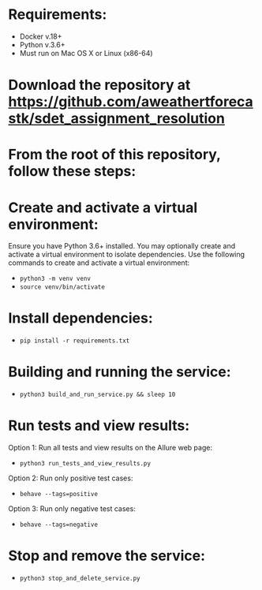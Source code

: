 # Requirements:
- Docker v.18+
- Python v.3.6+
- Must run on Mac OS X or Linux (x86-64) 


# Download the repository at https://github.com/aweathertforecastk/sdet_assignment_resolution


# From the root of this repository, follow these steps:


# Create and activate a virtual environment:
 Ensure you have Python 3.6+ installed. You may optionally create and activate a virtual environment to isolate dependencies. 
 Use the following commands to create and activate a virtual environment:
- `python3 -m venv venv`
- `source venv/bin/activate`


# Install dependencies:
- `pip install -r requirements.txt`


# Building and running the service:
- `python3 build_and_run_service.py && sleep 10`


# Run tests and view results:
 Option 1: Run all tests and view results on the Allure web page:
- `python3 run_tests_and_view_results.py`

 Option 2: Run only positive test cases:
- `behave --tags=positive`

 Option 3: Run only negative test cases:
- `behave --tags=negative`


# Stop and remove the service:
- `python3 stop_and_delete_service.py `
